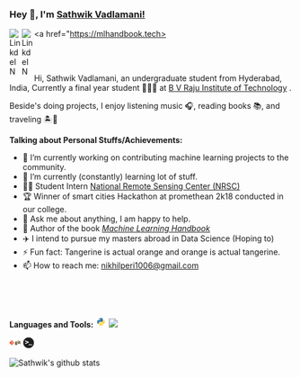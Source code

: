 ### Hey 👋, I'm [Sathwik Vadlamani!](https://nikhilsathwik.me/)

<!--
<a href="https://twitter.com/samal_chirag">
  <img align="left" alt="Chirag's Resume | Twitter" width="22px" src="https://cdn.jsdelivr.net/npm/simple-icons@v3/icons/twitter.svg" />
</a>
-->
<a href="https://www.linkedin.com/in/sathwik-vadlamani-a14a84169/">
  <img align="left" alt="LinkdeIN" width="22px" src="https://cdn.jsdelivr.net/npm/simple-icons@v3/icons/linkedin.svg" />
</a>

<a href="https://mlhandbook.tech>
  <img align="left" alt="LinkdeIN" width="22px" src="https://img.icons8.com/ios/250/FFFFFF/application-window.png" />
</a>


<!--
<a href="https://www.instagram.com/samal_chirag/">
  <img align="left" alt="Chirag's Instagram" width="22px" src="https://cdn.jsdelivr.net/npm/simple-icons@v3/icons/instagram.svg" />
</a>
<a href="https://medium.com/@chirag6891">
  <img align="left" alt="Chirag's Medium" width="22px" src="https://cdn.jsdelivr.net/npm/simple-icons@v3/icons/medium.svg" />
</a>
-->
<br />
<br />

Hi, Sathwik Vadlamani, an undergraduate student from Hyderabad, India, Currently a final year student 🙍🏽‍♂️ at [B V Raju Institute of Technology](https://www.iisc.ac.in/) .


Beside's doing projects, I enjoy listening music 🎧, reading books 📚, and traveling 🏝️🗻


**Talking about Personal Stuffs/Achievements:**

- 🔭 I’m currently working on contributing machine learning projects to the community.
- 🌱 I’m currently (constantly) learning lot of stuff.
- 👨‍💻 Student Intern [National Remote Sensing Center (NRSC)](https://www.nrsc.gov.in/)
- 🏆 Winner of smart cities Hackathon at promethean 2k18 conducted in our college.
- 💬 Ask me about anything, I am happy to help.
- 📖 Author of the book [_Machine Learning Handbook_](https://www.amazon.in/Machine-Learning-Handbook-Introduction-concepts-ebook/dp/B08BZDP25B/ref=sr_1_2?dchild=1&keywords=machine+learning+handbook&qid=1596270225&sr=8-2)
- ✈️ I intend to pursue my masters abroad in Data Science (Hoping to)
- ⚡ Fun fact: Tangerine is actual orange and orange is actual tangerine.
- 📫 How to reach me: nikhilperi1006@gmail.com

&nbsp;

<br>


**Languages and Tools:**
<code><img height="20" src="https://raw.githubusercontent.com/github/explore/80688e429a7d4ef2fca1e82350fe8e3517d3494d/topics/python/python.png"></code>
<code><img height="20" src="https://github.com/chiragsamal/Pothole-Detection/blob/master/Images/Rlogo.png"></code>
<!--
<code><img height="20" src="https://github.com/chiragsamal/Pothole-Detection/blob/master/Images/Tensorflow_logo.svg.png"></code>
<code><img height="20" src="https://github.com/chiragsamal/Pothole-Detection/blob/master/Images/pytorch.jpeg"></code>
-->
<code><img height="20" src="https://raw.githubusercontent.com/github/explore/80688e429a7d4ef2fca1e82350fe8e3517d3494d/topics/git/git.png"></code>
<code><img height="20" src="https://raw.githubusercontent.com/github/explore/80688e429a7d4ef2fca1e82350fe8e3517d3494d/topics/terminal/terminal.png"></code>


![Sathwik's github stats](https://github-readme-stats.vercel.app/api?username=nikhil1006l&show_icons=true&hide_border=true)

